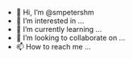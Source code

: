 - 👋 Hi, I’m @smpetershm
- 👀 I’m interested in ...
- 🌱 I’m currently learning ...
- 💞️ I’m looking to collaborate on ...
- 📫 How to reach me ...

<!---
smpetershm/smpetershm is a ✨ special ✨ repository because its `README.md` (this file) appears on your GitHub profile.
You can click the Preview link to take a look at your changes.
--->
